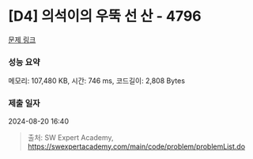 # [D4] 의석이의 우뚝 선 산 - 4796 

[문제 링크](https://swexpertacademy.com/main/code/problem/problemDetail.do?contestProbId=AWS2h6AKBCoDFAVT) 

### 성능 요약

메모리: 107,480 KB, 시간: 746 ms, 코드길이: 2,808 Bytes

### 제출 일자

2024-08-20 16:40



> 출처: SW Expert Academy, https://swexpertacademy.com/main/code/problem/problemList.do